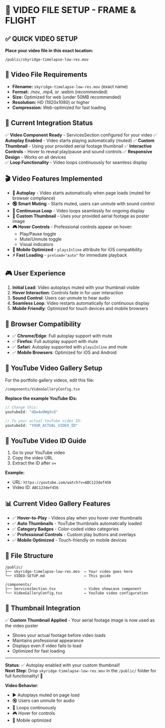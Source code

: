 # 🎥 VIDEO FILE SETUP - FRAME & FLIGHT

## ✅ QUICK VIDEO SETUP

**Place your video file in this exact location:**
```
/public/skyridge-timelapse-low-res.mov
```

## 📁 Video File Requirements
- **Filename:** `skyridge-timelapse-low-res.mov` (exact name)
- **Format:** .mov, .mp4, or .webm (recommended)
- **Size:** Optimized for web (under 50MB recommended)
- **Resolution:** HD (1920x1080) or higher
- **Compression:** Web-optimized for fast loading

## 🎯 Current Integration Status
✅ **Video Component Ready** - ServicesSection configured for your video
✅ **Autoplay Enabled** - Video starts playing automatically (muted)
✅ **Custom Thumbnail** - Using your provided aerial footage thumbnail
✅ **Interactive Controls** - Hover to reveal play/pause and sound controls
✅ **Responsive Design** - Works on all devices  
✅ **Loop Functionality** - Video loops continuously for seamless display

## 🎬 Video Features Implemented
- **🚀 Autoplay** - Video starts automatically when page loads (muted for browser compliance)
- **🔇 Smart Muting** - Starts muted, users can unmute with sound control
- **🔁 Continuous Loop** - Video loops seamlessly for ongoing display
- **🎯 Custom Thumbnail** - Uses your provided aerial footage as poster image
- **🎮 Hover Controls** - Professional controls appear on hover:
  - Play/Pause toggle
  - Mute/Unmute toggle
  - Visual indicators
- **📱 Mobile Optimized** - `playsInline` attribute for iOS compatibility
- **⚡ Fast Loading** - `preload="auto"` for immediate playback

## 🎮 User Experience
1. **Initial Load**: Video autoplays muted with your thumbnail visible
2. **Hover Interaction**: Controls fade in for user interaction
3. **Sound Control**: Users can unmute to hear audio
4. **Seamless Loop**: Video restarts automatically for continuous display
5. **Mobile Friendly**: Optimized for touch devices and mobile browsers

## 🔧 Browser Compatibility
- ✅ **Chrome/Edge**: Full autoplay support with mute
- ✅ **Firefox**: Full autoplay support with mute
- ✅ **Safari**: Autoplay supported with `playsInline` and mute
- ✅ **Mobile Browsers**: Optimized for iOS and Android

## 🚀 YouTube Video Gallery Setup

For the portfolio gallery videos, edit this file:
```
/components/VideoGalleryConfig.tsx
```

**Replace the example YouTube IDs:**
```javascript
// Change this:
youtubeId: "dQw4w9WgXcQ"

// To your actual YouTube video ID:
youtubeId: "YOUR_ACTUAL_VIDEO_ID"
```

## 🎯 YouTube Video ID Guide
1. Go to your YouTube video
2. Copy the video URL
3. Extract the ID after `v=`
   
**Example:**
- URL: `https://youtube.com/watch?v=ABC123def456`  
- Video ID: `ABC123def456`

## 📊 Current Video Gallery Features
- ✅ **Hover-to-Play** - Videos play when you hover over thumbnails
- ✅ **Auto Thumbnails** - YouTube thumbnails automatically loaded
- ✅ **Category Badges** - Color-coded video categories
- ✅ **Professional Controls** - Custom play buttons and overlays
- ✅ **Mobile Optimized** - Touch-friendly on mobile devices

## 🔧 File Structure
```
/public/
├── skyridge-timelapse-low-res.mov  ← Your video goes here
└── VIDEO-SETUP.md                  ← This guide

/components/
├── ServicesSection.tsx             ← Video showcase component
└── VideoGalleryConfig.tsx          ← YouTube video configuration
```

## 🎨 Thumbnail Integration
✅ **Custom Thumbnail Applied** - Your aerial footage image is now used as the video poster
- Shows your actual footage before video loads
- Maintains professional appearance
- Displays even if video fails to load
- Optimized for fast loading

---

**Status**: ✅ Autoplay enabled with your custom thumbnail!  
**Next Step**: Drop `skyridge-timelapse-low-res.mov` in the `/public/` folder for full functionality! 🎉

**Video Behavior**: 
- ▶️ Autoplays muted on page load
- 🔇 Users can unmute for audio
- 🔁 Loops continuously 
- 🎮 Hover for controls
- 📱 Mobile optimized